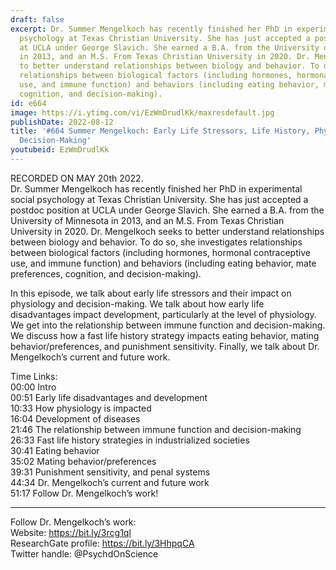 ```yaml
---
draft: false
excerpt: Dr. Summer Mengelkoch has recently finished her PhD in experimental social
  psychology at Texas Christian University. She has just accepted a postdoc position
  at UCLA under George Slavich. She earned a B.A. from the University of Minnesota
  in 2013, and an M.S. From Texas Christian University in 2020. Dr. Mengelkoch seeks
  to better understand relationships between biology and behavior. To do so, she investigates
  relationships between biological factors (including hormones, hormonal contraceptive
  use, and immune function) and behaviors (including eating behavior, mate preferences,
  cognition, and decision-making).
id: e664
image: https://i.ytimg.com/vi/EzWmDrudlKk/maxresdefault.jpg
publishDate: 2022-08-12
title: '#664 Summer Mengelkoch: Early Life Stressors, Life History, Physiology, and
  Decision-Making'
youtubeid: EzWmDrudlKk
---
```

RECORDED ON MAY 20th 2022.  
Dr. Summer Mengelkoch has recently finished her PhD in experimental social psychology at Texas Christian University. She has just accepted a postdoc position at UCLA under George Slavich. She earned a B.A. from the University of Minnesota in 2013, and an M.S. From Texas Christian University in 2020. Dr. Mengelkoch seeks to better understand relationships between biology and behavior. To do so, she investigates relationships between biological factors (including hormones, hormonal contraceptive use, and immune function) and behaviors (including eating behavior, mate preferences, cognition, and decision-making).

In this episode, we talk about early life stressors and their impact on physiology and decision-making. We talk about how early life disadvantages impact development, particularly at the level of physiology. We get into the relationship between immune function and decision-making. We discuss how a fast life history strategy impacts eating behavior, mating behavior/preferences, and punishment sensitivity. Finally, we talk about Dr. Mengelkoch’s current and future work.

Time Links:  
00:00 Intro  
00:51  Early life disadvantages and development  
10:33  How physiology is impacted  
16:04  Development of diseases  
21:46  The relationship between immune function and decision-making  
26:33  Fast life history strategies in industrialized societies  
30:41  Eating behavior  
35:02  Mating behavior/preferences  
39:31  Punishment sensitivity, and penal systems  
44:34  Dr. Mengelkoch’s current and future work  
51:17  Follow Dr. Mengelkoch’s work!

---

Follow Dr. Mengelkoch’s work:  
Website: https://bit.ly/3rcg1ql  
ResearchGate profile: https://bit.ly/3HhpqCA  
Twitter handle: @PsychdOnScience
